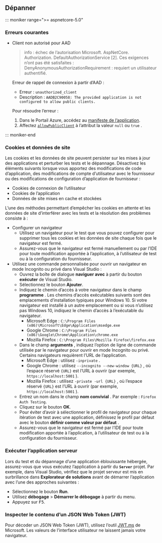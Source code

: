 ## <a name="troubleshoot"></a>Dépanner

::: moniker range=">= aspnetcore-5.0"

### <a name="common-errors"></a>Erreurs courantes

* Client non autorisé pour AAD

  > info : échec de l’autorisation Microsoft. AspNetCore. Authorization. DefaultAuthorizationService [2]. Ces exigences n’ont pas été satisfaites : DenyAnonymousAuthorizationRequirement : requiert un utilisateur authentifié.

  Erreur de rappel de connexion à partir d’AAD :

  * Erreur : `unauthorized_client`
  * Description : `AADB2C90058: The provided application is not configured to allow public clients.`

  Pour résoudre l’erreur :

  1. Dans le Portail Azure, accédez au [manifeste de l’application](/azure/active-directory/develop/reference-app-manifest).
  1. Affectez [`allowPublicClient`](/azure/active-directory/develop/reference-app-manifest#allowpublicclient-attribute) à l’attribut la valeur `null` ou `true` .

::: moniker-end

### <a name="cookies-and-site-data"></a>Cookies et données de site

Les cookies et les données de site peuvent persister sur les mises à jour des applications et perturber les tests et le dépannage. Désactivez les éléments suivants lorsque vous apportez des modifications de code d’application, des modifications de compte d’utilisateur avec le fournisseur ou des modifications de configuration d’application de fournisseur :

* Cookies de connexion de l’utilisateur
* Cookies de l’application
* Données de site mises en cache et stockées

L’une des méthodes permettant d’empêcher les cookies en attente et les données de site d’interférer avec les tests et la résolution des problèmes consiste à :

* Configurer un navigateur
  * Utilisez un navigateur pour le test que vous pouvez configurer pour supprimer tous les cookies et les données de site chaque fois que le navigateur est fermé.
  * Assurez-vous que le navigateur est fermé manuellement ou par l’IDE pour toute modification apportée à l’application, à l’utilisateur de test ou à la configuration du fournisseur.
* Utilisez une commande personnalisée pour ouvrir un navigateur en mode Incognito ou privé dans Visual Studio :
  * Ouvrez la boîte de dialogue **naviguer avec** à partir du bouton **exécuter** de Visual Studio.
  * Sélectionnez le bouton **Ajouter**.
  * Indiquez le chemin d’accès à votre navigateur dans le champ **programme** . Les chemins d’accès exécutables suivants sont des emplacements d’installation typiques pour Windows 10. Si votre navigateur est installé à un autre emplacement ou si vous n’utilisez pas Windows 10, indiquez le chemin d’accès à l’exécutable du navigateur.
    * Microsoft Edge : `C:\Program Files (x86)\Microsoft\Edge\Application\msedge.exe`
    * Google Chrome : `C:\Program Files (x86)\Google\Chrome\Application\chrome.exe`
    * Mozilla Firefox : `C:\Program Files\Mozilla Firefox\firefox.exe`
  * Dans le champ **arguments** , indiquez l’option de ligne de commande utilisée par le navigateur pour ouvrir en mode Incognito ou privé. Certains navigateurs requièrent l’URL de l’application.
    * Microsoft Edge : utilisez `-inprivate` .
    * Google Chrome : utilisez `--incognito --new-window {URL}` , où l’espace réservé `{URL}` est l’URL à ouvrir (par exemple, `https://localhost:5001` ).
    * Mozilla Firefox : utilisez `-private -url {URL}` , où l’espace réservé `{URL}` est l’URL à ouvrir (par exemple, `https://localhost:5001` ).
  * Entrez un nom dans le champ **nom convivial** . Par exemple : `Firefox Auth Testing`.
  * Cliquez sur le bouton **OK**.
  * Pour éviter d’avoir à sélectionner le profil de navigateur pour chaque itération de test avec une application, définissez le profil par défaut avec le bouton **définir comme valeur par défaut** .
  * Assurez-vous que le navigateur est fermé par l’IDE pour toute modification apportée à l’application, à l’utilisateur de test ou à la configuration du fournisseur.

### <a name="run-the-server-app"></a>Exécuter l’application serveur

Lors du test et du dépannage d’une application éblouissante hébergée, assurez-vous que vous exécutez l’application à partir du **`Server`** projet. Par exemple, dans Visual Studio, vérifiez que le projet serveur est mis en surbrillance dans **Explorateur de solutions** avant de démarrer l’application avec l’une des approches suivantes :

* Sélectionnez le bouton **Run**.
* Utilisez **débogage**  >  **Démarrer le débogage** à partir du menu.
* Appuyez sur <kbd>F5</kbd>.

### <a name="inspect-the-content-of-a-json-web-token-jwt"></a>Inspecter le contenu d’un JSON Web Token (JWT)

Pour décoder un JSON Web Token (JWT), utilisez l’outil [JWT.ms](https://jwt.ms/) de Microsoft. Les valeurs de l’interface utilisateur ne laissent jamais votre navigateur.
